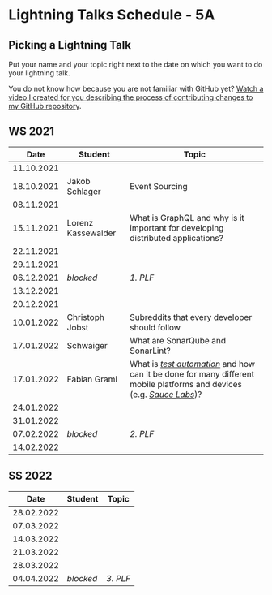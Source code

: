 # Lightning Talks Schedule - 5A

## Picking a Lightning Talk

Put your name and your topic right next to the date on which you want to do your lightning talk.

You do not know how because you are not familiar with GitHub yet? [Watch a video I created for you describing the process of contributing changes to my GitHub repository](https://youtu.be/mBprBD16P3g).

## WS 2021

| Date       | Student | Topic |
| ---------- | ------- | ----- |
| 11.10.2021 |         |       |
| 18.10.2021 | Jakob Schlager | Event Sourcing |
| 08.11.2021 |         |       |
| 15.11.2021 |Lorenz Kassewalder|What is GraphQL and why is it important for developing distributed applications?|
| 22.11.2021 |         |       |
| 29.11.2021 |         |       |
| 06.12.2021 | *blocked* | *1. PLF* |
| 13.12.2021 |         |       |
| 20.12.2021 |         |       |
| 10.01.2022 | Christoph Jobst | Subreddits that every developer should follow         |       |
| 17.01.2022 |Schwaiger| What are SonarQube and SonarLint?|
| 17.01.2022 | Fabian Graml  |  What is [_test automation_](https://en.wikipedia.org/wiki/Test_automation) and how can it be done for many different mobile platforms and devices (e.g. [_Sauce Labs_](https://saucelabs.com/))?     |
| 24.01.2022 |         |       |
| 31.01.2022 |         |       |
| 07.02.2022 | *blocked* | *2. PLF* |
| 14.02.2022 |         |       |

## SS 2022

| Date       | Student | Topic |
| ---------- | ------- | ----- |
| 28.02.2022 |         |       |
| 07.03.2022 |         |       |
| 14.03.2022 |         |       |
| 21.03.2022 |         |       |
| 28.03.2022 |         |       |
| 04.04.2022 | *blocked* | *3. PLF* |
